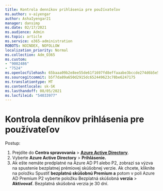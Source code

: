 ```yaml
---
title: Kontrola denníkov prihlásenia pre používateľov
ms.author: v-aiyengar
author: AshaIyengar21
manager: dansimp
ms.date: 02/17/2021
ms.audience: Admin
ms.topic: article
ms.service: o365-administration
ROBOTS: NOINDEX, NOFOLLOW
localization_priority: Normal
ms.collection: Adm_O365
ms.custom:
- "9002486"
- "7524"
ms.openlocfilehash: 65baaa09b2e8ee55de61f1697fd8effaaabe3bccde274d6b5e5ab2382bdca8c8
ms.sourcegitcommit: b5f7da89a650d2915dc652449623c78be6247175
ms.translationtype: MT
ms.contentlocale: sk-SK
ms.lasthandoff: 08/05/2021
ms.locfileid: "54033977"
---
```

# <a name="review-sign-in-logs-for-users"></a>Kontrola denníkov prihlásenia pre používateľov

Postup:

1. Prejdite do **Centra spravovania**  >  **[Azure Active Directory](https://go.microsoft.com/fwlink/p/?linkid=2067268)**.
1. Vyberte **Azure Active Directory**  >  **Prihlásenie.**
1. Ak ešte nemáte predplatné na Azure AD P1 alebo P2, zobrazí sa výzva na spustenie bezplatnej prémiovej skúšobnej verzie. Ak chcete, kliknite na položku Spustiť **bezplatnú skúšobnú Premium a** potom v poli Azure AD Premium P2 vyberte položku Bezplatná skúšobná **verzia**  >  **Aktivovať**. Bezplatná skúšobná verzia je 30 dní.